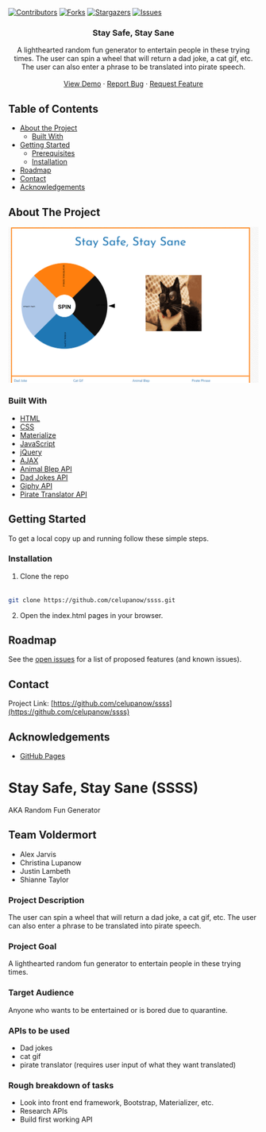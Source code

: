 <!-- PROJECT SHIELDS -->

[![Contributors][contributors-shield]][contributors-url] [![Forks][forks-shield]][forks-url] [![Stargazers][stars-shield]][stars-url] [![Issues][issues-shield]][issues-url] 

 
<h3 align="center">Stay Safe, Stay Sane</h3>
<p align="center">
A lighthearted random fun generator to entertain people in these trying times. The user can spin a wheel that will return a dad joke, a cat gif, etc.
The user can also enter a phrase to be translated into pirate speech.
<br />
<br />
<a href="https://celupanow.github.io/ssss">View Demo</a>
·
<a href="https://github.com/celupanow/ssss/issues">Report Bug</a>
·
<a href="https://github.com/celupanow/ssss/issues">Request Feature</a>

</p>

</p>
<!-- TABLE OF CONTENTS -->

## Table of Contents

* [About the Project](#about-the-project)
	* [Built With](#built-with)
* [Getting Started](#getting-started)
	* [Prerequisites](#prerequisites)
	* [Installation](#installation)
* [Roadmap](#roadmap)
* [Contact](#contact)
* [Acknowledgements](#acknowledgements)

  
  
  

<!-- ABOUT THE PROJECT -->

## About The Project
![ssss](./assets/images/ssss.png "ssss")

### Built With
* [HTML](https://developer.mozilla.org/en-US/docs/Learn/HTML)
* [CSS](https://developer.mozilla.org/en-US/docs/Web/CSS)
* [Materialize](https://getbootstrap.com/)
* [JavaScript](https://developer.mozilla.org/en-US/docs/Web/JavaScript)
* [jQuery](https://jquery.com)
* [AJAX](https://developer.mozilla.org/en-US/docs/Web/Guide/AJAX)
* [Animal Blep API](https://mlem.tech/api/randommlem)
* [Dad Jokes API](https://icanhazdadjoke.com)
* [Giphy API](https://developers.giphy.com/)
* [Pirate Translator API](https://piratespeak.p.rapidapi.com)

<!-- GETTING STARTED -->

## Getting Started
To get a local copy up and running follow these simple steps.
  
### Installation

1. Clone the repo

```sh

git clone https://github.com/celupanow/ssss.git

```
2. Open the index.html pages in your browser.

<!-- ROADMAP -->

## Roadmap

  

See the [open issues](https://github.com/celupanow/ssss/issues) for a list of proposed features (and known issues).

<!-- CONTACT -->

## Contact

  

  

Project Link: [https://github.com/celupanow/ssss](https://github.com/celupanow/ssss)

<!-- ACKNOWLEDGEMENTS -->

## Acknowledgements

  

* [GitHub Pages](https://pages.github.com)

<!-- MARKDOWN LINKS & IMAGES -->

<!-- https://www.markdownguide.org/basic-syntax/#reference-style-links -->

[contributors-shield]: https://img.shields.io/github/contributors/celupanow/ssss.svg?style=flat-square

[contributors-url]: https://github.com/celupanow/ssss/graphs/contributors

[forks-shield]: https://img.shields.io/github/forks/celupanow/ssss.svg?style=flat-square

[forks-url]: https://github.com/celupanow/ssss/network/members

[stars-shield]: https://img.shields.io/github/stars/celupanow/ssss.svg?style=flat-square

[stars-url]: https://github.com/celupanow/ssss/stargazers

[issues-shield]: https://img.shields.io/github/issues/celupanow/ssss.svg?style=flat-square

[issues-url]: https://github.com/celupanow/ssss/issues

[license-shield]: https://img.shields.io/github/license/celupanow/ssss.svg?style=flat-square

[license-url]: https://github.com/celupanow/ssss/blob/master/LICENSE.txt

[linkedin-shield]: https://img.shields.io/badge/-LinkedIn-black.svg?style=flat-square&logo=linkedin&colorB=555

[linkedin-url]: https://linkedin.com/in/celupanow

[product-screenshot]: images/screenshot.png






# Stay Safe, Stay Sane (SSSS)

AKA Random Fun Generator

## Team Voldermort

- Alex Jarvis
- Christina Lupanow
- Justin Lambeth
- Shianne Taylor

### Project Description

The user can spin a wheel that will return a dad joke, a cat gif, etc.
The user can also enter a phrase to be translated into pirate speech.

### Project Goal

A lighthearted random fun generator to entertain people in these trying times.

### Target Audience

Anyone who wants to be entertained or is bored due to quarantine.

### APIs to be used

- Dad jokes
- cat gif
- pirate translator (requires user input of what they want translated)

### Rough breakdown of tasks

- Look into front end framework, Bootstrap, Materializer, etc.
- Research APIs
- Build first working API
<!--stackedit_data:
eyJoaXN0b3J5IjpbMTEwNTk0NDYwNV19
-->